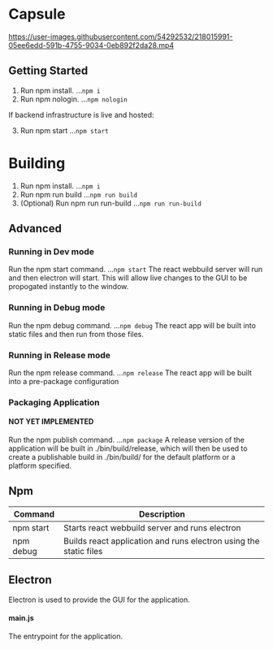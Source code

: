 # Capsule
https://user-images.githubusercontent.com/54292532/218015991-05ee6edd-591b-4755-9034-0eb892f2da28.mp4

## Getting Started

1. Run npm install.
   ...`npm i`
2. Run npm nologin.
   ...`npm nologin`

If backend infrastructure is live and hosted:

3. Run npm start
   ...`npm start`

# Building

1. Run npm install.
   ...`npm i`
2. Run npm run build
   ...`npm run build`
3. (Optional) Run npm run run-build
   ...`npm run run-build`

## Advanced

### Running in Dev mode

Run the npm start command.
...`npm start`
The react webbuild server will run and then electron will start. This
will allow live changes to the GUI to be propogated instantly to the
window.

### Running in Debug mode

Run the npm debug command.
...`npm debug`
The react app will be built into static files and then run from those files.

### Running in Release mode

Run the npm release command.
...`npm release`
The react app will be built into a pre-package configuration

### Packaging Application

#### NOT YET IMPLEMENTED

Run the npm publish command.
...`npm package`
A release version of the application will be built in ./bin/build/release, which will then be used to create a publishable build in ./bin/build/ for the default platform or a platform specified.

## Npm

| Command   | Description                                                       |
| --------- | ----------------------------------------------------------------- |
| npm start | Starts react webbuild server and runs electron                    |
| npm debug | Builds react application and runs electron using the static files |

## Electron

Electron is used to provide the GUI for the application.

#### main.js

The entrypoint for the application.
